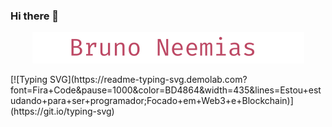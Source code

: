 ### Hi there 👋
<p align="center">
  <a href="https://github.com/BrunoNeemias">
    <img src="https://github.com/brunoneemias/BrunoNeemias/blob/main/Imagens/Bruno_Neemias%201.png" alt="" /></a>
</p>
[![Typing SVG](https://readme-typing-svg.demolab.com?font=Fira+Code&pause=1000&color=BD4864&width=435&lines=Estou+estudando+para+ser+programador;Focado+em+Web3+e+Blockchain)](https://git.io/typing-svg)


<!--
**brunoneemias/BrunoNeemias** is a ✨ _special_ ✨ repository because its `README.md` (this file) appears on your GitHub profile.

Here are some ideas to get you started:

- 🔭 I’m currently working on ...
- 🌱 I’m currently learning ...
- 👯 I’m looking to collaborate on ...
- 🤔 I’m looking for help with ...
- 💬 Ask me about ...
- 📫 How to reach me: ...
- 😄 Pronouns: ...
- ⚡ Fun fact: ...
-->

